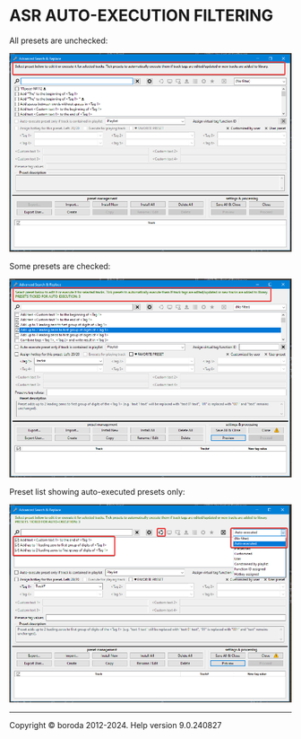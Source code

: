 # ASR AUTO-EXECUTION FILTERING

All presets are unchecked:

![Image](lib/ASR-not-ticked.png)

Some presets are checked:

![Image](lib/ASR-ticked.png)

Preset list showing auto-executed presets only:

![Image](lib/ASR-ticked-filtered.png)

***

Copyright © boroda 2012-2024. Help version 9.0.240827